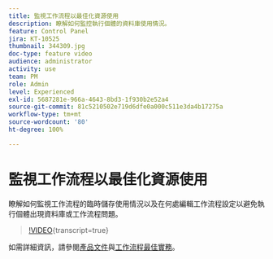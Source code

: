 ```yaml
---
title: 監視工作流程以最佳化資源使用
description: 瞭解如何監控執行個體的資料庫使用情況。
feature: Control Panel
jira: KT-10525
thumbnail: 344309.jpg
doc-type: feature video
audience: administrator
activity: use
team: PM
role: Admin
level: Experienced
exl-id: 5687281e-966a-4643-8bd3-1f930b2e52a4
source-git-commit: 81c5210502e719d6dfe0a000c511e3da4b17275a
workflow-type: tm+mt
source-wordcount: '80'
ht-degree: 100%

---
```


# 監視工作流程以最佳化資源使用

瞭解如何監視工作流程的臨時儲存使用情況以及在何處編輯工作流程設定以避免執行個體出現資料庫或工作流程問題。

>[!VIDEO](https://video.tv.adobe.com/v/344309/?learn=on){transcript=true}

如需詳細資訊，請參閱[產品文件](https://experienceleague.adobe.com/docs/control-panel/using/performance-monitoring/database-monitoring/workflow-monitoring.html?lang=zh-Hant)與[工作流程最佳實務](https://experienceleague.adobe.com/docs/campaign-classic/using/automating-with-workflows/introduction/workflow-best-practices.html?lang=zh-Hant)。
